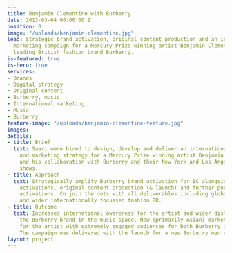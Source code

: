 ```yaml
---
title: Benjamin Clementine with Burberry
date: 2013-03-04 00:00:00 Z
position: 0
image: "/uploads/benjamin-clementine.jpg"
lead: Strategic brand activation, original content production and an international
  marketing campaign for a Mercury Prize winning artist Benjamin Clementine and a
  leading British fashion brand Burberry.
is-featured: true
is-hero: true
services:
- Brands
- Digital strategy
- Original content
- Burberry, music
- International marketing
- Music
- Burberry
feature-image: "/uploads/benjamin-clementine-feature.jpg"
images: 
details:
- title: Brief
  text: Saari were hired to design, develop and deliver an internationally aware communications
    and marketing strategy for a Mercury Prize winning artist Benjamin Clementine
    and his collaboration with Burberry and their New York and Los Angeles fashion
    shows.
- title: Approach
  text: Strategically amplify Burberry brand activation for BC alongside two catwalk
    activations, original content production (& launch) and further post campaign
    activations. Co join the dots with all deliverables including global communications
    and wider internationally focussed fashion PR.
- title: Outcome
  text: Increased international awareness for the artist and wider distribution of
    the Burberry brand in the music space. New (primarily Asian) markets activated
    for the artist with extremely engaged audiences for both Burberry and the artist.
    The campaign was delivered with the launch for a new Burberry men's fragrance.
layout: project
---
```


